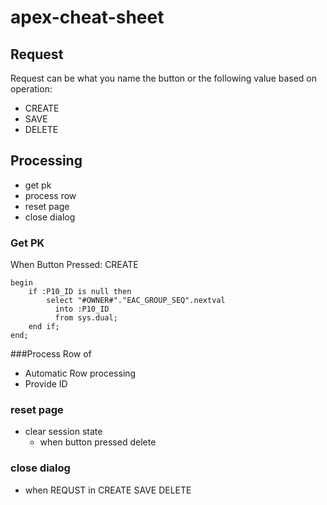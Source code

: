 # apex-cheat-sheet

## Request
Request can be what you name the button or the following value based on operation:
- CREATE
- SAVE
- DELETE

## Processing
- get pk
- process row
- reset page
- close dialog

### Get PK
When Button Pressed: CREATE
```
begin 
    if :P10_ID is null then
        select "#OWNER#"."EAC_GROUP_SEQ".nextval
          into :P10_ID
          from sys.dual;
    end if;
end;
```

###Process Row of <Table>
- Automatic Row processing 
- Provide ID

### reset page
- clear session state
  - when button pressed delete

### close dialog
- when REQUST in CREATE SAVE DELETE

